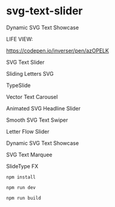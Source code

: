 # svg-text-slider
Dynamic SVG Text Showcase

LIFE VIEW:

https://codepen.io/inverser/pen/azOPELK


SVG Text Slider

Sliding Letters SVG

TypeSlide

Vector Text Carousel

Animated SVG Headline Slider

Smooth SVG Text Swiper

Letter Flow Slider

Dynamic SVG Text Showcase

SVG Text Marquee

SlideType FX

`npm install`

`npm run dev`

`npm run build`
